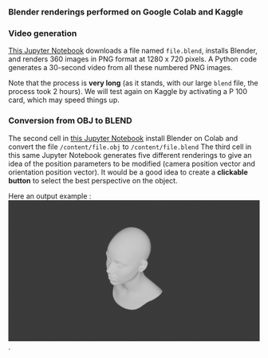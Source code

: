 ### Blender renderings performed on Google Colab and Kaggle

### Video generation

[This Jupyter Notebook](https://github.com/ZygoOoade/Blender_python/blob/main/make_a_360_surround_video_from_a_BLEND_file.ipynb) downloads a file named `file.blend`, installs Blender, and renders 360 images in PNG format at 1280 x 720 pixels. A Python code generates a 30-second video from all these numbered PNG images.

Note that the process is **very long** (as it stands, with our large `blend` file, the process took 2 hours). We will test again on Kaggle by activating a P 100 card, which may speed things up.

### Conversion from OBJ to BLEND
The second cell in [this Jupyter Notebook](https://github.com/ZygoOoade/Blender_python/blob/main/Visualisation_d'un_visage_3D_sur_Blender.ipynb) install Blender on Colab and convert the file `/content/file.obj` to `/content/file.blend`
The third cell in this same Jupyter Notebook generates five different renderings to give an idea of the position parameters to be modified (camera position vector and orientation position vector). It would be a good idea to create a **clickable button** to select the best perspective on the object.

Here an output example :
![Visage](https://github.com/ZygoOoade/Blender_python/blob/main/3D%20renderings/visage.png "Titre de l'image").
